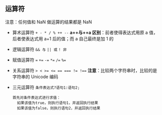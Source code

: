 ## 运算符

注意：任何值和 NaN 做运算的结果都是 NaN

- 算术运算符
  `+ - * / % ++ --`
  **a++与++a 区别**：前者使得表达式用原 a 值，后者使表达式用 a+1 后的值；而 a 自己最终是加 1 的

- 逻辑运算符
  `&& 与`
  `|| 或`
  `! 非`

- 赋值运算符
  `=`
  `+=`
  `-=`
  `*=`
  `/=`
  `%=`

- 关系运算符
  `> < >= <= == === != !==`
  **注意**：比较两个字符串时，比较的是字符串的 Unicode 编码

- 三元运算符
  `条件表达式?语句1:语句2;`
  ```
  首先对条件表达式进行求值：
    如果该值为true，则执行语句1，并返回执行结果
    如果该值为false，则执行语句2，并返回执行结果
  ```
